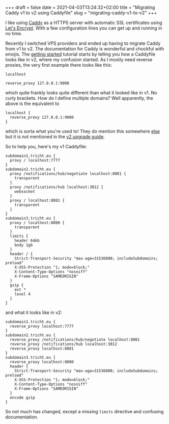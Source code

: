 +++ 
draft = false
date = 2021-04-03T13:24:32+02:00
title = "Migrating Caddy v1 to v2 using Caddyfile"
slug = "migrating-caddy-v1-to-v2" 
+++

I like using [Caddy](https://caddyserver.com/) as a HTTPS server with automatic SSL certificates using [Let's Encrypt](https://letsencrypt.org/).
With a few configuration lines you can get up and running in no time.

Recently I switched VPS providers and ended up having to migrate Caddy from v1 to v2. The documentation for Caddy is wonderful and chockful with emojis. The [getting started](https://caddyserver.com/docs/getting-started#your-first-caddyfile) tutorial starts by telling you how a Caddyfile looks like in v2, where my confusion started. As I mostly need reverse proxies, the very first example there looks like this:

```Caddyfile
localhost

reverse_proxy 127.0.0.1:9000
```

which quite frankly looks quite different than what it looked like in v1. No curly brackets. How do I define multiple domains? Well apparently, the above is the equivalent to 

```Caddyfile
localhost {
  reverse_proxy 127.0.0.1:9000
}
```

which is sorta what you're used to! They do mention this somewhere [else](https://caddyserver.com/docs/caddyfile-tutorial#multiple-sites) but it is not mentioned in the [v2 upgrade guide](https://caddyserver.com/docs/v2-upgrade).

So to help you, here's my v1 Caddyfile:

```Caddyfile
subdomain1.tricht.eu {
  proxy / localhost:7777
}
subdomain2.tricht.eu {
  proxy /notifications/hub/negotiate localhost:8081 {
    transparent
  }
  proxy /notifications/hub localhost:3012 {
    websocket
  }
  proxy / localhost:8081 {
    transparent
  }
}
subdomain3.tricht.eu {
  proxy / localhost:8080 {
    transparent
  }
  limits {
    header 64kb
    body 1gb
  }
  header / {
    Strict-Transport-Security "max-age=31536000; includeSubdomains; preload"
    X-XSS-Protection "1; mode=block;"
    X-Content-Type-Options "nosniff"
    X-Frame-Options "SAMEORIGIN"
  }
  gzip {
    ext *
    level 4
  }
}
```

and what it looks like in v2:

```
subdomain1.tricht.eu {
  reverse_proxy localhost:7777
}
subdomain2.tricht.eu {
  reverse_proxy /notifications/hub/negotiate localhost:8081
  reverse_proxy /notifications/hub localhost:3012
  reverse_proxy localhost:8081
}
subdomain3.tricht.eu {
  reverse_proxy localhost:8080
  header {
    Strict-Transport-Security "max-age=31536000; includeSubdomains; preload"
    X-XSS-Protection "1; mode=block;"
    X-Content-Type-Options "nosniff"
    X-Frame-Options "SAMEORIGIN"
  }
  encode gzip
}
```

So not much has changed, except a missing `limits` directive and confusing documentation.
